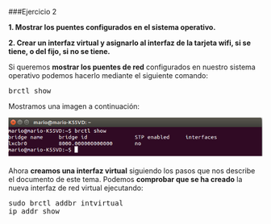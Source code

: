 ###Ejercicio 2


**1. Mostrar los puentes configurados en el sistema operativo.**

**2. Crear un interfaz virtual y asignarlo al interfaz de la tarjeta wifi, si se tiene, o del fijo, si no se tiene.**

Si queremos **mostrar los puentes de red** configurados en nuestro sistema operativo podemos hacerlo mediante el siguiente comando:

<pre>brctl show</pre>

Mostramos una imagen a continuación:

![](./img/img1.png)

Ahora **creamos una interfaz virtual** siguiendo los pasos que nos describe el documento de este tema. Podemos **comprobar que se ha creado** la nueva interfaz de red virtual ejecutando:

<pre>
sudo brctl addbr intvirtual
ip addr show
</pre>
